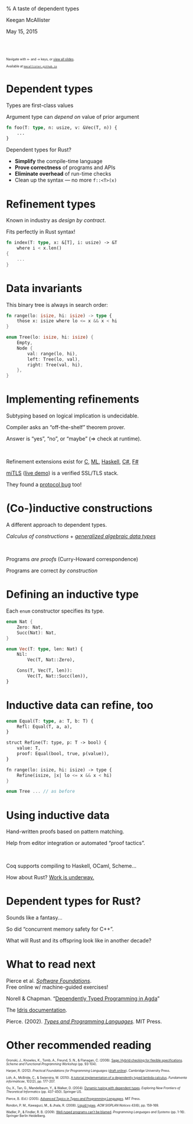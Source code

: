% A taste of dependent types

Keegan McAllister

May 15, 2015

<div style="padding-top: 40px; font-size: 60%">
<p>Navigate with ← and → keys, or <a href="#" id="view-all">view all slides</a>.</p>
<p>Available at <a href="http://kmcallister.github.io/talks/rust/2015-dependent-types/slides.html"><code>kmcallister.github.io</code></a></p>
</div>

# Dependent types

Types are first-class values

Argument type can *depend on* value of prior argument

```rust
fn foo(T: type, n: usize, v: &Vec(T, n)) {
    ...
}
```

Dependent types for Rust?

* **Simplify** the compile-time language
* **Prove correctness** of programs and APIs
* **Eliminate overhead** of run-time checks
* Clean up the syntax — no more `f::<T>(x)`

# Refinement types

Known in industry as *design by contract*.

Fits perfectly in Rust syntax!

```rust
fn index(T: type, x: &[T], i: usize) -> &T
    where i < x.len()
{
    ...
}
```

# Data invariants

This binary tree is always in search order:

```rust
fn range(lo: isize, hi: isize) -> type {
    those x: isize where lo <= x && x < hi
}

enum Tree(lo: isize, hi: isize) {
    Empty,
    Node {
        val: range(lo, hi),
        left: Tree(lo, val),
        right: Tree(val, hi),
    },
}
```

# Implementing refinements

Subtyping based on logical implication is undecidable.

Compiler asks an &ldquo;off-the-shelf&rdquo; theorem prover.

Answer is &ldquo;yes&rdquo;, &ldquo;no&rdquo;, or &ldquo;maybe&rdquo; (&rArr; check at runtime).

&nbsp;

Refinement extensions exist for [C](http://goto.ucsd.edu/csolve/), [ML](https://www.cs.cmu.edu/~fp/papers/pldi91.pdf), [Haskell](http://goto.ucsd.edu/~rjhala/liquid/haskell/blog/about/), [C#](http://research.microsoft.com/en-us/projects/specsharp/), [F#](http://research.microsoft.com/en-us/projects/f7/)

[miTLS](http://www.mitls.org/wsgi/home) ([live demo](https://www.mitls.org:2443/wsgi/home)) is a verified SSL/TLS stack.

They found a [protocol bug](https://www.secure-resumption.com/) too!

# (Co-)inductive constructions

A different approach to dependent types.

*Calculus of constructions* + [*generalized algebraic data types*](http://downloads.haskell.org/~ghc/latest/docs/html/users_guide/data-type-extensions.html#gadt)

&nbsp;

Programs *are proofs* (Curry-Howard correspondence)

Programs are correct *by construction*

# Defining an inductive type

Each `enum` constructor specifies its type.

```rust
enum Nat {
    Zero: Nat,
    Succ(Nat): Nat,
}

enum Vec(T: type, len: Nat) {
    Nil:
        Vec(T, Nat::Zero),

    Cons(T, Vec(T, len)):
        Vec(T, Nat::Succ(len)),
}
```

# Inductive data can refine, too

```rust
enum Equal(T: type, a: T, b: T) {
    Refl: Equal(T, a, a),
}

struct Refine(T: type, p: T -> bool) {
    value: T,
    proof: Equal(bool, true, p(value)),
}

fn range(lo: isize, hi: isize) -> type {
    Refine(isize, |x| lo <= x && x < hi)
}

enum Tree ... // as before
```

# Using inductive data

Hand-written proofs based on pattern matching.

Help from editor integration or automated &ldquo;proof tactics&rdquo;.

&nbsp;

Coq supports compiling to Haskell, OCaml, Scheme...

How about Rust? [Work is underway.](https://github.com/rust-lang/rfcs/issues/667)

# Dependent types for Rust?

Sounds like a fantasy...

So did &ldquo;concurrent memory safety for C++&rdquo;.

What will Rust and its offspring look like in another decade?

# What to read next

Pierce et al. [*Software Foundations*](http://www.cis.upenn.edu/~bcpierce/sf/current/index.html).<br/>Free online w/ machine-guided exercises!

Norell & Chapman. &ldquo;[Dependently Typed Programming in Agda](http://www.cse.chalmers.se/~ulfn/darcs/AFP08/LectureNotes/AgdaIntro.pdf)&rdquo;

The [Idris documentation](http://www.idris-lang.org/documentation/).

Pierce. (2002). [*Types and Programming Languages*](https://www.cis.upenn.edu/~bcpierce/tapl/). MIT Press.

# Other recommended reading

<div style="font-size: 60%;">

<p>Gronski, J., Knowles, K., Tomb, A., Freund, S. N., & Flanagan, C. (2006). <a href="http://kennknowles.com/research/gronski-knowles-tomb-flanagan-freund.tr.06.sage.pdf">Sage: Hybrid checking for flexible specifications</a>. <i>Scheme and Functional Programming Workshop</i> (pp. 93-104).</p>

<p>Harper, R. (2012). <i>Practical Foundations for Programming Languages</i> (<a href="http://www.cs.cmu.edu/~rwh/plbook/book.pdf">draft online</a>). Cambridge University Press.</p>

<p>Löh, A., McBride, C., & Swierstra, W. (2010). <a href="http://www.andres-loeh.de/LambdaPi/">A tutorial implementation of a dependently typed lambda calculus</a>. <i>Fundamenta informaticae</i>, 102(2), pp. 177-207.</p>

<p>Ou, X., Tan, G., Mandelbaum, Y., & Walker, D. (2004). <a href="https://www.cs.princeton.edu/~dpw/papers/DTDT-tr.pdf">Dynamic typing with dependent types</a>. <i>Exploring New Frontiers of Theoretical Informatics</i> (pp. 437-450). Springer US.</p>

<p>Pierce, B. (Ed.) (2005). <a href="https://www.cis.upenn.edu/~bcpierce/attapl/"><i>Advanced Topics in Types and Programming Languages</i></a>. MIT Press.</p>

<p>Rondon, P. M., Kawaguci, M., & Jhala, R. (2008). <a href="http://goto.ucsd.edu/~rjhala/liquid/liquid_types_techrep.pdf">Liquid types</a>. <i>ACM SIGPLAN Notices</i> 43(6), pp. 159-169.</p>

<p>Wadler, P., & Findler, R. B. (2009). <a href="https://www.era.lib.ed.ac.uk/bitstream/handle/1842/3685/Well-typed%20programs%20can%20t%20be%20blamed.pdf?sequence=2">Well-typed programs can’t be blamed</a>. <i>Programming Languages and Systems</i> (pp. 1-16). Springer Berlin Heidelberg.</p>

</div>
